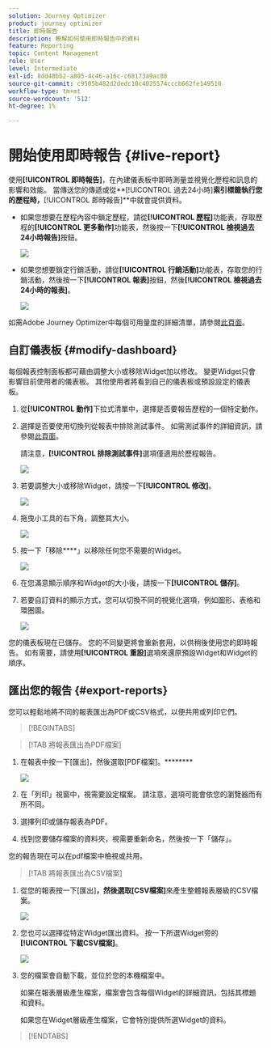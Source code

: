 ```yaml
---
solution: Journey Optimizer
product: journey optimizer
title: 即時報告
description: 瞭解如何使用即時報告中的資料
feature: Reporting
topic: Content Management
role: User
level: Intermediate
exl-id: 8dd48bb2-a805-4c46-a16c-c68173a9ac08
source-git-commit: c9505b482d2dedc10c4025574cccb662fe149510
workflow-type: tm+mt
source-wordcount: '512'
ht-degree: 1%

---
```


# 開始使用即時報告 {#live-report}

使用&#x200B;**[!UICONTROL 即時報告]**，在內建儀表板中即時測量並視覺化歷程和訊息的影響和效能。
當傳送您的傳遞或從**[!UICONTROL 過去24小時]**&#x200B;索引標籤執行您的歷程時，**[!UICONTROL 即時報告]**&#x200B;中就會提供資料。

* 如果您想要在歷程內容中鎖定歷程，請從&#x200B;**[!UICONTROL 歷程]**&#x200B;功能表，存取歷程的&#x200B;**[!UICONTROL 更多動作]**&#x200B;功能表，然後按一下&#x200B;**[!UICONTROL 檢視過去24小時報告]**&#x200B;按鈕。

  ![](assets/report_journey.png)

* 如果您想要鎖定行銷活動，請從&#x200B;**[!UICONTROL 行銷活動]**&#x200B;功能表，存取您的行銷活動，然後按一下&#x200B;**[!UICONTROL 報表]**&#x200B;按鈕，然後&#x200B;**[!UICONTROL 檢視過去24小時的報表]**。

  ![](assets/report_campaign.png)

如需Adobe Journey Optimizer中每個可用量度的詳細清單，請參閱[此頁面](#list-of-components-live)。

## 自訂儀表板 {#modify-dashboard}

每個報表控制面板都可藉由調整大小或移除Widget加以修改。 變更Widget只會影響目前使用者的儀表板。 其他使用者將看到自己的儀表板或預設設定的儀表板。

1. 從&#x200B;**[!UICONTROL 動作]**&#x200B;下拉式清單中，選擇是否要報告歷程的一個特定動作。

1. 選擇是否要使用切換列從報表中排除測試事件。 如需測試事件的詳細資訊，請參閱[此頁面](../building-journeys/testing-the-journey.md)。

   請注意，**[!UICONTROL 排除測試事件]**&#x200B;選項僅適用於歷程報告。

   ![](assets/report_modify_6.png)

1. 若要調整大小或移除Widget，請按一下&#x200B;**[!UICONTROL 修改]**。

   ![](assets/report_modify_7.png)

1. 拖曳小工具的右下角，調整其大小。

   ![](assets/report_modify_8.png)

1. 按一下「移除&#x200B;****」以移除任何您不需要的Widget。

   ![](assets/report_modify_9.png)

1. 在您滿意顯示順序和Widget的大小後，請按一下&#x200B;**[!UICONTROL 儲存]**。

1. 若要自訂資料的顯示方式，您可以切換不同的視覺化選項，例如圖形、表格和環圈圖。

   ![](assets/report_modify_11.png)

您的儀表板現在已儲存。 您的不同變更將會重新套用，以供稍後使用您的即時報告。 如有需要，請使用&#x200B;**[!UICONTROL 重設]**&#x200B;選項來還原預設Widget和Widget的順序。

## 匯出您的報告 {#export-reports}

您可以輕鬆地將不同的報表匯出為PDF或CSV格式，以便共用或列印它們。

>[!BEGINTABS]

>[!TAB 將報表匯出為PDF檔案]

1. 在報表中按一下[匯出]，然後選取[PDF檔案]。********

   ![](assets/export_6.png)

1. 在「列印」視窗中，視需要設定檔案。 請注意，選項可能會依您的瀏覽器而有所不同。

1. 選擇列印或儲存報表為PDF。

1. 找到您要儲存檔案的資料夾，視需要重新命名，然後按一下「儲存」。

您的報告現在可以在pdf檔案中檢視或共用。

>[!TAB 將報表匯出為CSV檔案]

1. 從您的報表按一下[匯出]****，然後選取[CSV檔案]****&#x200B;來產生整體報表層級的CSV檔案。

   ![](assets/export_4.png)

1. 您也可以選擇從特定Widget匯出資料。 按一下所選Widget旁的&#x200B;**[!UICONTROL 下載CSV檔案]**。

   ![](assets/export_5.png)

1. 您的檔案會自動下載，並位於您的本機檔案中。

   如果在報表層級產生檔案，檔案會包含每個Widget的詳細資訊，包括其標題和資料。

   如果您在Widget層級產生檔案，它會特別提供所選Widget的資料。

>[!ENDTABS]
